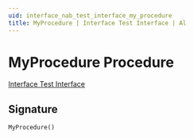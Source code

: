 ```yaml
---
uid: interface_nab_test_interface_my_procedure
title: MyProcedure | Interface Test Interface | Al
---
```

# <a name="my_procedure"></a>MyProcedure Procedure

[Interface Test Interface](index.md)

## <a name="signature"></a>Signature

```al
MyProcedure()
```
